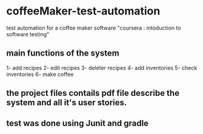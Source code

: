 # coffeeMaker-test-automation
test automation for a coffee maker software "coursera : intoduction to software testing"

## main functions of the system
1- add recipes
2- edit recipes
3- deleter recipes 
4- add inventories 
5- check inventories 
6- make coffee

## the project files contails pdf file describe the system and all it's user stories. 

## test was done using Junit and gradle 
